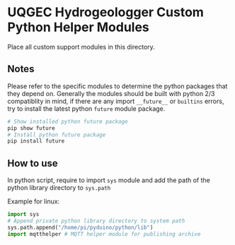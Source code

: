 # UQGEC Hydrogeologger Custom Python Helper Modules
Place all custom support modules in this directory.

## Notes
Please refer to the specific modules to determine the python packages that they depend on.
Generally the modules should be built with python 2/3 compatiblity in mind, if there are any import `__future__` or `builtins` errors, try to install the latest python `future` module package.
```python
# Show installed python future package
pip show future
# Install python future package
pip install future
```

## How to use
In python script, require to import `sys` module and add the path of the python library directory to `sys.path`

Example for linux:
```python
import sys
# Append private python library directory to system path
sys.path.append("/home/pi/pyduino/python/lib")
import mqtthelper # MQTT helper module for publishing archive
```